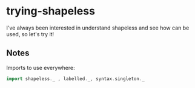 # trying-shapeless

I've always been interested in understand shapeless and see how can be used, so let's try it!

## Notes

Imports to use everywhere:

```scala
import shapeless._ , labelled._, syntax.singleton._
```
